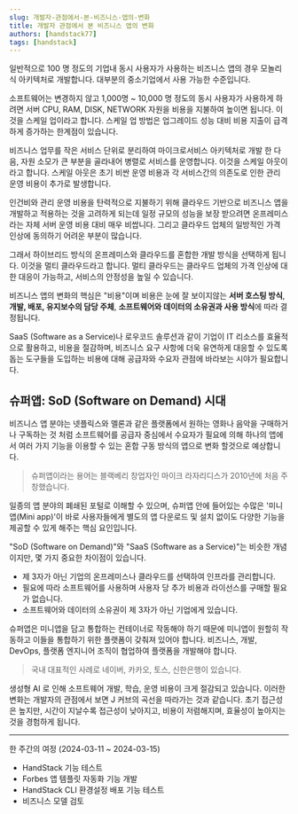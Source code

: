 ```yaml
---
slug: 개발자-관점에서-본-비즈니스-앱의-변화
title: 개발자 관점에서 본 비즈니스 앱의 변화
authors: [handstack77]
tags: [handstack]
---
```


일반적으로 100 명 정도의 기업내 동시 사용자가 사용하는 비즈니스 앱의 경우 모놀리식 아키텍처로 개발합니다. 대부분의 중소기업에서 사용 가능한 수준입니다.

소프트웨어는 변경하지 않고 1,000명 ~ 10,000 명 정도의 동시 사용자가 사용하게 하려면 서버 CPU, RAM, DISK, NETWORK 자원을 비용을 지불하여 높이면 됩니다. 이것을 스케일 업이라고 합니다. 스케일 업 방법은 업그레이드 성능 대비 비용 지출이 급격하게 증가하는 한계점이 있습니다. 

비즈니스 업무를 작은 서비스 단위로 분리하여 마이크로서비스 아키텍처로 개발 한 다음, 자원 소모가 큰 부분을 골라내어 병렬로 서비스를 운영합니다. 이것을 스케일 아웃이라고 합니다. 스케일 아웃은 초기 비싼 운영 비용과 각 서비스간의 의존도로 인한 관리 운영 비용이 추가로 발생합니다.

인건비와 관리 운영 비용을 탄력적으로 지불하기 위해 클라우드 기반으로 비즈니스 앱을 개발하고 적용하는 것을 고려하게 되는데 일정 규모의 성능을 보장 받으려면 온프레미스라는 자체 서버 운영 비용 대비 매우 비쌉니다. 그리고 클라우드 업체의 일방적인 가격 인상에 동의하기 어려운 부분이 많습니다.

그래서 하이브리드 방식의 온프레미스와 클라우드를 혼합한 개발 방식을 선택하게 됩니다. 이것을 멀티 클라우드라고 합니다. 멀티 클라우드는 클라우드 업체의 가격 인상에 대한 대응이 가능하고, 서비스의 안정성을 높일 수 있습니다.

비즈니스 앱의 변화의 핵심은 "비용"이며 비용은 눈에 잘 보이지않는 **서버 호스팅 방식**, **개발, 배포, 유지보수의 담당 주체**, **소프트웨어와 데이터의 소유권과 사용 방식**에 따라 결정됩니다.

SaaS (Software as a Service)나 로우코드 솔루션과 같이 기업이 IT 리소스를 효율적으로 활용하고, 비용을 절감하며, 비즈니스 요구 사항에 더욱 유연하게 대응할 수 있도록 돕는 도구들을 도입하는 비용에 대해 공급자와 수요자 관점에 바라보는 시야가 필요합니다.

## 슈퍼앱: SoD (Software on Demand) 시대

비즈니스 앱 분야는 넷플릭스와 멜론과 같은 플랫폼에서 원하는 영화나 음악을 구매하거나 구독하는 것 처럼 소프트웨어를 공급자 중심에서 수요자가 필요에 의해 하나의 앱에서 여러 가지 기능을 이용할 수 있는 혼합 구동 방식의 앱으로 변화 할것으로 예상합니다.

> 슈퍼앱이라는 용어는 블랙베리 창업자인 마이크 라자리디스가 2010년에 처음 주창했습니다.

일종의 앱 분야의 폐쇄된 포털로 이해할 수 있으며, 슈퍼앱 안에 들어있는 수많은 '미니앱(Mini app)'이 바로 사용자들에게 별도의 앱 다운로드 및 설치 없이도 다양한 기능을 제공할 수 있게 해주는 핵심 요인입니다.

"SoD (Software on Demand)"와 "SaaS (Software as a Service)"는 비슷한 개념이지만, 몇 가지 중요한 차이점이 있습니다.

* 제 3자가 아닌 기업의 온프레미스나 클라우드를 선택하여 인프라를 관리합니다.
* 필요에 따라 소프트웨어를 사용하며 사용자 당 추가 비용과 라이선스를 구매할 필요가 없습니다.
* 소프트웨어와 데이터의 소유권이 제 3자가 아닌 기업에게 있습니다.

슈퍼앱은 미니앱을 담고 통합하는 컨테이너로 작동해야 하기 때문에 미니앱이 원할히 작동하고 이들을 통합하기 위한 플랫폼이 갖춰져 있어야 합니다. 비즈니스, 개발, DevOps, 플랫폼 엔지니어 조직이 협업하여 플랫폼을 개발해야 합니다.

> 국내 대표적인 사례로 네이버, 카카오, 토스, 신한은행이 있습니다.

생성형 AI 로 인해 소프트웨어 개발, 학습, 운영 비용이 크게 절감되고 있습니다. 이러한 변화는 개발자의 관점에서 보면 J 커브의 곡선을 따라가는 것과 같습니다. 초기 접근성은 높지만, 시간이 지날수록 접근성이 낮아지고, 비용이 저렴해지며, 효율성이 높아지는 것을 경험하게 됩니다.

---

한 주간의 여정 (2024-03-11 ~ 2024-03-15)

* HandStack 기능 테스트
* Forbes 앱 템플릿 자동화 기능 개발
* HandStack CLI 환경설정 배포 기능 테스트
* 비즈니스 모델 검토

